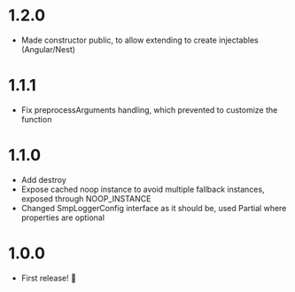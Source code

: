 # 1.2.0
* Made constructor public, to allow extending to create injectables (Angular/Nest)

# 1.1.1
* Fix preprocessArguments handling, which prevented to customize the function

# 1.1.0

* Add destroy
* Expose cached noop instance to avoid multiple fallback instances, exposed through NOOP_INSTANCE
* Changed SmpLoggerConfig interface as it should be, used Partial where properties are optional

# 1.0.0

* First release! 🎉 
